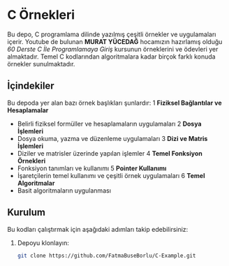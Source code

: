 # C Örnekleri

Bu depo, C programlama dilinde yazılmış çeşitli örnekler ve uygulamaları içerir.  Youtube de bulunan **MURAT YÜCEDAĞ** hocamızın hazırlamış olduğu *60 Derste C İle Programlamaya Giriş* kursunun örneklerini ve ödevleri yer almaktadır. Temel C kodlarından algoritmalara kadar birçok farklı konuda örnekler sunulmaktadır.

## İçindekiler
Bu depoda yer alan bazı örnek başlıkları şunlardır:
1 **Fiziksel Bağlantılar ve Hesaplamalar**
  - Belirli fiziksel formüller ve hesaplamaların uygulamaları
2 **Dosya İşlemleri**
  - Dosya okuma, yazma ve düzenleme uygulamaları
3 **Dizi ve Matris İşlemleri**
  - Diziler ve matrisler üzerinde yapılan işlemler
4 **Temel Fonksiyon Örnekleri**
  - Fonksiyon tanımları ve kullanımı
5 **Pointer Kullanımı**
  - İşaretçilerin temel kullanımı ve çeşitli örnek uygulamaları
6 **Temel Algoritmalar**
  - Basit algoritmaların uygulanması

## Kurulum
Bu kodları çalıştırmak için aşağıdaki adımları takip edebilirsiniz:

1. Depoyu klonlayın:
   ```bash
   git clone https://github.com/FatmaBuseBorlu/C-Example.git

